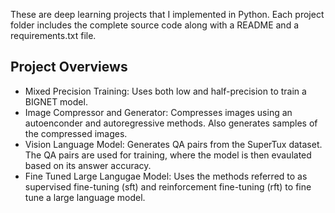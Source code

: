 These are deep learning projects that I implemented in Python. Each project folder includes the complete source code along with a README and a requirements.txt file. 

## Project Overviews
- Mixed Precision Training: Uses both low and half-precision to train a BIGNET model.
- Image Compressor and Generator: Compresses images using an autoenconder and autoregressive methods. Also generates samples of the compressed images.
- Vision Language Model: Generates QA pairs from the SuperTux dataset. The QA pairs are used for training, where the model is then evaulated based on its answer accuracy.
- Fine Tuned Large Langugae Model: Uses the methods referred to as supervised fine-tuning (sft) and reinforcement fine-tuning (rft) to fine tune a large language model. 
